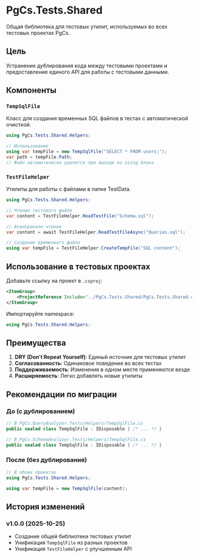 # PgCs.Tests.Shared

Общая библиотека для тестовых утилит, используемых во всех тестовых проектах PgCs.

## Цель

Устранение дублирования кода между тестовыми проектами и предоставление единого API для работы с тестовыми данными.

## Компоненты

### `TempSqlFile`

Класс для создания временных SQL файлов в тестах с автоматической очисткой.

```csharp
using PgCs.Tests.Shared.Helpers;

// Использование
using var tempFile = new TempSqlFile("SELECT * FROM users;");
var path = tempFile.Path;
// Файл автоматически удалится при выходе из using блока
```

### `TestFileHelper`

Утилиты для работы с файлами в папке TestData.

```csharp
using PgCs.Tests.Shared.Helpers;

// Чтение тестового файла
var content = TestFileHelper.ReadTestFile("Schema.sql");

// Асинхронное чтение
var content = await TestFileHelper.ReadTestFileAsync("Queries.sql");

// Создание временного файла
using var tempFile = TestFileHelper.CreateTempFile("SQL content");
```

## Использование в тестовых проектах

Добавьте ссылку на проект в `.csproj`:

```xml
<ItemGroup>
    <ProjectReference Include="../PgCs.Tests.Shared/PgCs.Tests.Shared.csproj" />
</ItemGroup>
```

Импортируйте namespace:

```csharp
using PgCs.Tests.Shared.Helpers;
```

## Преимущества

1. **DRY (Don't Repeat Yourself)**: Единый источник для тестовых утилит
2. **Согласованность**: Одинаковое поведение во всех тестах
3. **Поддерживаемость**: Изменения в одном месте применяются везде
4. **Расширяемость**: Легко добавлять новые утилиты

## Рекомендации по миграции

### До (с дублированием)

```csharp
// В PgCs.QueryAnalyzer.Tests/Helpers/TempSqlFile.cs
public sealed class TempSqlFile : IDisposable { /* ... */ }

// В PgCs.SchemaAnalyzer.Tests/Helpers/TempSqlFile.cs  
public sealed class TempSqlFile : IDisposable { /* ... */ }
```

### После (без дублирования)

```csharp
// В обоих проектах
using PgCs.Tests.Shared.Helpers;

using var tempFile = new TempSqlFile(content);
```

## История изменений

### v1.0.0 (2025-10-25)
- Создание общей библиотеки тестовых утилит
- Унификация `TempSqlFile` из разных проектов
- Унификация `TestFileHelper` с улучшенным API
